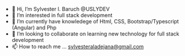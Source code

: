 - 👋 Hi, I’m Sylvester I. Baruch @USLYDEV
- 👀 I’m interested in full stack development
- 🌱 I’m currently have knowledege of Html, CSS, Bootstrap/Typescript (Angular) and Php
- 💞️ I’m looking to collaborate on learning new technology for full stack development
- 📫 How to reach me ... sylvesteraladejana@gmail.com

